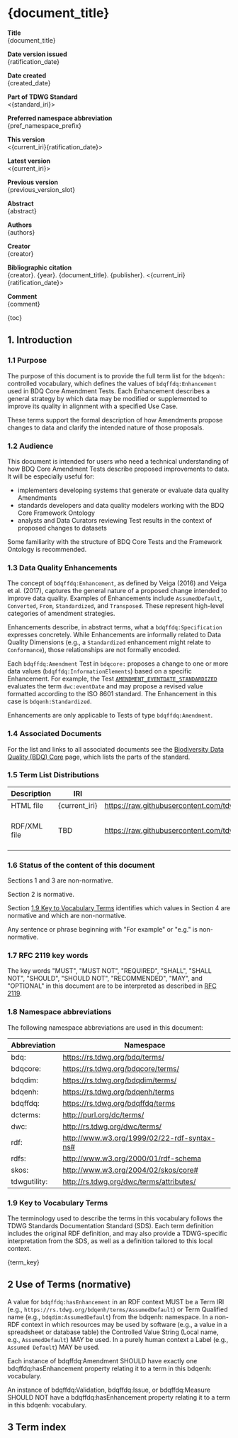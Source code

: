 <!--- Template for header, values provided from yaml configuration --->
# {document_title}

**Title**<br>
{document_title}

**Date version issued**<br>
{ratification_date}

**Date created**<br>
{created_date}

**Part of TDWG Standard**<br>
<{standard_iri}>

**Preferred namespace abbreviation**<br>
{pref_namespace_prefix}

**This version**<br>
<{current_iri}{ratification_date}>

**Latest version**<br>
<{current_iri}>

**Previous version**<br>
{previous_version_slot}

**Abstract**<br>
{abstract}

**Authors**<br>
{authors}

**Creator**<br>
{creator}

**Bibliographic citation**<br>
{creator}. {year}. {document_title}. {publisher}. <{current_iri}{ratification_date}>

**Comment**<br>
{comment}

{toc}

## 1. Introduction

### 1.1 Purpose

The purpose of this document is to provide the full term list for the `bdqenh:` controlled vocabulary, which defines the values of `bdqffdq:Enhancement` used in BDQ Core Amendment Tests. Each Enhancement describes a general strategy by which data may be modified or supplemented to improve its quality in alignment with a specified Use Case.

These terms support the formal description of how Amendments propose changes to data and clarify the intended nature of those proposals.

### 1.2 Audience

This document is intended for users who need a technical understanding of how BDQ Core Amendment Tests describe proposed improvements to data. It will be especially useful for:

- implementers developing systems that generate or evaluate data quality Amendments
- standards developers and data quality modelers working with the BDQ Core Framework Ontology
- analysts and Data Curators reviewing Test results in the context of proposed changes to datasets

Some familiarity with the structure of BDQ Core Tests and the Framework Ontology is recommended.

### 1.3 Data Quality Enhancements

The concept of `bdqffdq:Enhancement`, as defined by Veiga (2016) and Veiga et al. (2017), captures the general nature of a proposed change intended to improve data quality. Examples of Enhancements include `AssumedDefault`, `Converted`, `From`, `Standardized`, and `Transposed`. These represent high-level categories of amendment strategies.

Enhancements describe, in abstract terms, what a `bdqffdq:Specification` expresses concretely. While Enhancements are informally related to Data Quality Dimensions (e.g., a `Standardized` enhancement might relate to `Conformance`), those relationships are not formally encoded.

Each `bdqffdq:Amendment` Test in `bdqcore:` proposes a change to one or more data values (`bdqffdq:InformationElements`) based on a specific Enhancement. For example, the Test [`AMENDMENT_EVENTDATE_STANDARDIZED`](https://rs.tdwg.org/bdqcore/terms/718dfc3c-cb52-4fca-b8e2-0e722f375da7) evaluates the term `dwc:eventDate` and may propose a revised value formatted according to the ISO 8601 standard. The Enhancement in this case is `bdqenh:Standardized`.

Enhancements are only applicable to Tests of type `bdqffdq:Amendment`.

### 1.4 Associated Documents

For the list and links to all associated documents see the [Biodiversity Data Quality (BDQ) Core](../../index.md) page, which lists the parts of the standard.

### 1.5 Term List Distributions

| Description | IRI | Download URL | Note | 
| ----------- | --- | ------------ | ---- | 
| HTML file   | {current_iri} | https://raw.githubusercontent.com/tdwg/bdq/master/tg2/_review/docs/list/{pref_namespace_prefix}/index.md | This file | 
| RDF/XML file | TBD | https://raw.githubusercontent.com/tdwg/bdq/master/tg2/_review/dist/{pref_namespace_prefix}.xml | Example for submission, to be generated | 

### 1.6 Status of the content of this document

Sections 1 and 3 are non-normative.

Section 2 is normative.

Section [1.9 Key to Vocabulary Terms](#19-Key-to-Vocabulary-Terms) identifies which values in Section 4 are normative and which are non-normative.

Any sentence or phrase beginning with "For example" or "e.g." is non-normative.

### 1.7 RFC 2119 key words

The key words "MUST", "MUST NOT", "REQUIRED", "SHALL", "SHALL NOT", "SHOULD", "SHOULD NOT", "RECOMMENDED", "MAY", and "OPTIONAL" in this document are to be interpreted as described in [RFC 2119](https://tools.ietf.org/html/rfc2119).

### 1.8 Namespace abbreviations

The following namespace abbreviations are used in this document:

| **Abbreviation** | **Namespace** |
| ------------ | -------------                               |
| bdq:         | https://rs.tdwg.org/bdq/terms/              |
| bdqcore:     | https://rs.tdwg.org/bdqcore/terms/          |
| bdqdim:      | https://rs.tdwg.org/bdqdim/terms/           |
| bdqenh:      | https://rs.tdwg.org/bdqenh/terms            |
| bdqffdq:     | https://rs.tdwg.org/bdqffdq/terms           |
| dcterms:     | http://purl.org/dc/terms/                   |
| dwc:         | http://rs.tdwg.org/dwc/terms/               |
| rdf:         | http://www.w3.org/1999/02/22-rdf-syntax-ns# |
| rdfs:        | http://www.w3.org/2000/01/rdf-schema        |
| skos:        | http://www.w3.org/2004/02/skos/core#        |
| tdwgutility: | http://rs.tdwg.org/dwc/terms/attributes/    |

### 1.9 Key to Vocabulary Terms

The terminology used to describe the terms in this vocabulary follows the TDWG Standards Documentation Standard (SDS). Each term definition includes the original RDF definition, and may also provide a TDWG-specific interpretation from the SDS, as well as a definition tailored to this local context.

{term_key}

## 2 Use of Terms (normative) 

A value for `bdqffdq:hasEnhancement` in an RDF context MUST be a Term IRI (e.g., `https://rs.tdwg.org/bdqenh/terms/AssumedDefault`) or Term Qualified name (e.g., `bdqdim:AssumedDefault`) from the bdqenh: namespace. In a non-RDF context in which resources may be used by software (e.g., a value in a spreadsheet or database table) the Controlled Value String (Local name, e.g., `AssumedDefault`) MAY be used. In a purely human context a Label (e.g., `Assumed Default`) MAY be used.

Each instance of bdqffdq:Amendment SHOULD have exactly one bdqffdq:hasEnhancement property relating it to a term in this bdqenh: vocabulary.

An instance of bdqffdq:Validation, bdqffdq:Issue, or bdqffdq:Measure SHOULD NOT have a bdqffdq:hasEnhancement property relating it to a term in this bdqenh: vocabulary.

## 3 Term index
